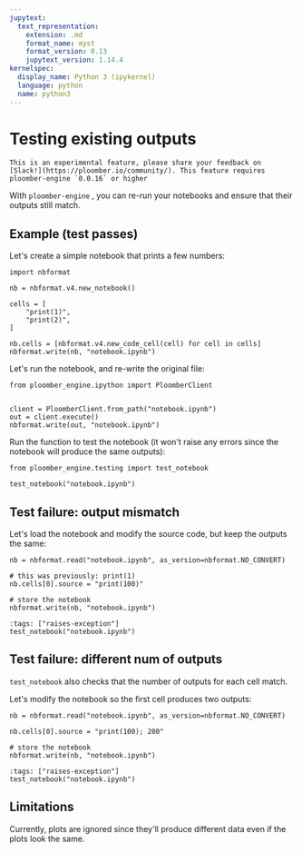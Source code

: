 ```yaml
---
jupytext:
  text_representation:
    extension: .md
    format_name: myst
    format_version: 0.13
    jupytext_version: 1.14.4
kernelspec:
  display_name: Python 3 (ipykernel)
  language: python
  name: python3
---
```


# Testing existing outputs

```{note}
This is an experimental feature, please share your feedback on [Slack!](https://ploomber.io/community/). This feature requires ploomber-engine `0.0.16` or higher
```


With `ploomber-engine` , you can re-run your notebooks and ensure that their outputs still match.

## Example (test passes)

Let's create a simple notebook that prints a few numbers:

```{code-cell} ipython3
import nbformat

nb = nbformat.v4.new_notebook()

cells = [
    "print(1)",
    "print(2)",
]

nb.cells = [nbformat.v4.new_code_cell(cell) for cell in cells]
nbformat.write(nb, "notebook.ipynb")
```

Let's run the notebook, and re-write the original file:

```{code-cell} ipython3
from ploomber_engine.ipython import PloomberClient


client = PloomberClient.from_path("notebook.ipynb")
out = client.execute()
nbformat.write(out, "notebook.ipynb")
```

Run the function to test the notebook (it won't raise any errors since the notebook will produce the same outputs):

```{code-cell} ipython3
from ploomber_engine.testing import test_notebook
```

```{code-cell} ipython3
test_notebook("notebook.ipynb")
```

## Test failure: output mismatch

Let's load the notebook and modify the source code, but keep the outputs the same:

```{code-cell} ipython3
nb = nbformat.read("notebook.ipynb", as_version=nbformat.NO_CONVERT)

# this was previously: print(1)
nb.cells[0].source = "print(100)"

# store the notebook
nbformat.write(nb, "notebook.ipynb")
```

```{code-cell} ipython3
:tags: ["raises-exception"]
test_notebook("notebook.ipynb")
```

## Test failure: different num of outputs

`test_notebook` also checks that the number of outputs for each cell match.


Let's modify the notebook so the first cell produces two outputs:

```{code-cell} ipython3
nb = nbformat.read("notebook.ipynb", as_version=nbformat.NO_CONVERT)

nb.cells[0].source = "print(100); 200"

# store the notebook
nbformat.write(nb, "notebook.ipynb")
```

```{code-cell} ipython3
:tags: ["raises-exception"]
test_notebook("notebook.ipynb")
```

## Limitations

Currently, plots are ignored since they'll produce different data even if the plots look the same.
